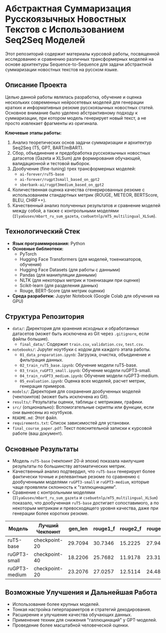 # Абстрактная Суммаризация Русскоязычных Новостных Текстов с Использованием Seq2Seq Моделей

Этот репозиторий содержит материалы курсовой работы, посвященной исследованию и сравнению различных трансформерных моделей на основе архитектуры Sequence-to-Sequence для задачи абстрактной суммаризации новостных текстов на русском языке.

## Описание Проекта

Целью данной работы являлась разработка, обучение и оценка нескольких современных нейросетевых моделей для генерации кратких и информативных резюме русскоязычных новостных статей. Основное внимание было уделено абстрактивному подходу к суммаризации, при котором модель генерирует новый текст, а не просто извлекает фрагменты из оригинала.

**Ключевые этапы работы:**
1.  Анализ теоретических основ задачи суммаризации и архитектур Seq2Seq (T5, GPT, BART/mBART).
2.  Сбор, объединение и предобработка русскоязычных новостных датасетов (Gazeta и XLSum) для формирования обучающей, валидационной и тестовой выборок.
3.  Дообучение (fine-tuning) трех трансформерных моделей:
    *   `ai-forever/ruT5-base`
    *   `ai-forever/rugpt3small_based_on_gpt2`
    *   `sberbank-ai/rugpt3medium_based_on_gpt2`
4.  Количественная оценка качества сгенерированных резюме с использованием стандартных метрик (ROUGE, METEOR, BERTScore, BLEU, CHRF++).
5.  Качественный анализ полученных результатов и сравнение моделей между собой, а также с контрольными моделями (`IlyaGusev/mbart_ru_sum_gazeta`, `csebuetnlp/mT5_multilingual_XLSum`).

## Технологический Стек

*   **Язык программирования:** Python
*   **Основные библиотеки:**
    *   PyTorch
    *   Hugging Face Transformers (для моделей, токенизаторов, обучения)
    *   Hugging Face Datasets (для работы с данными)
    *   Pandas (для манипуляции данными)
    *   NLTK (для некоторых метрик и токенизации при оценке)
    *   Scikit-learn (для разделения данных)
    *   Rouge, BERT-Score (для метрик оценки)
*   **Среда разработки:** Jupyter Notebook (Google Colab для обучения на GPU)

## Структура Репозитория

*   `data/`: Директория для хранения исходных и обработанных датасетов (может быть исключена из Git через `.gitignore`, если файлы большие).
    *   `final_data/`: Содержит `train.csv`, `validation.csv`, `test.csv`.
*   `notebooks/`: Jupyter ноутбуки с кодом для каждого этапа работы.
    *   `01_data_preparation.ipynb`: Загрузка, очистка, объединение и фильтрация данных.
    *   `02_train_ruT5_base.ipynb`: Обучение модели ruT5-base.
    *   `03_train_ruGPT3_small.ipynb`: Обучение модели ruGPT3-small.
    *   `04_train_ruGPT3_medium.ipynb`: Обучение модели ruGPT3-medium.
    *   `05_evaluation.ipynb`: Оценка всех моделей, расчет метрик, генерация примеров.
*   `models/`: Директория для сохранения дообученных моделей (чекпоинтов) (может быть исключена из Git).
*   `results/`: Результаты оценки, таблицы с метриками, графики.
*   `src/` (опционально): Вспомогательные скрипты или функции, если они вынесены из ноутбуков.
*   `README.md`: Этот файл.
*   `requirements.txt`: Список зависимостей для установки.
*   `final_course_paper.pdf`: Текст пояснительной записки к курсовой работе (ваш документ).

## Основные Результаты

*   Модель `ruT5-base` (чекпоинт 20-й эпохи) показала наилучшие результаты по большинству автоматических метрик.
*   Качественный анализ подтвердил, что `ruT5-base` генерирует более фактически точные и релевантные резюме по сравнению с дообученными моделями `ruGPT3-small` и `ruGPT3-medium`, которые чаще проявляли склонность к "галлюцинациям".
*   Сравнение с контрольными моделями (`IlyaGusev/mbart_ru_sum_gazeta` и `csebuetnlp/mT5_multilingual_XLSum`) показало, что дообученная `ruT5-base` достигает сопоставимого, а по некоторым метрикам и превосходящего уровня качества, даже при генерации более коротких резюме.

| Модель         | Лучший Чекпоинт | gen_len | rouge1_f | rouge2_f | rougel_f | bert_score_f1 | chrf++  | bleu    | meteor  |
|----------------|-------------------|---------|----------|----------|----------|---------------|---------|---------|---------|
| ruT5-base      | checkpoint-20     | 29.7094 | 30.7346  | 15.2225  | 27.9426  | 78.3572       | 40.0573 | 10.9116 | 29.4225 |
| ruGPT3-small   | checkpoint-40     | 18.2206 | 25.7682  | 11.9178  | 23.3153  | 75.6450       | 33.3899 | 9.5557  | 25.6184 |
| ruGPT3-medium  | checkpoint-20     | 23.2076 | 27.0257  | 12.5114  | 24.4839  | 76.1750       | 38.8347 | 10.7231 | 29.0458 |

## Возможные Улучшения и Дальнейшая Работа

*   Использование более крупных моделей.
*   Тонкая настройка гиперпараметров и стратегий декодирования.
*   Расширение и улучшение качества обучающих данных.
*   Применение техник для снижения "галлюцинаций" у GPT-моделей.
*   Проведение более масштабной человеческой оценки.


